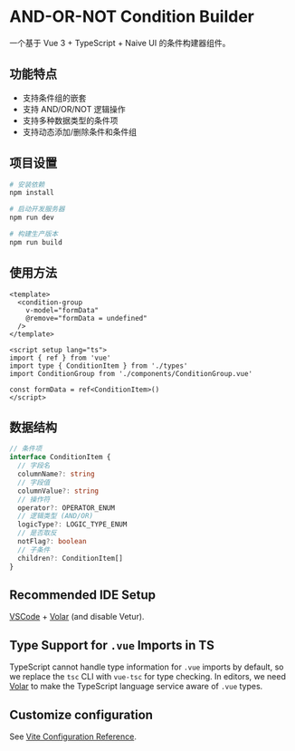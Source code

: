 # AND-OR-NOT Condition Builder

一个基于 Vue 3 + TypeScript + Naive UI 的条件构建器组件。

## 功能特点

- 支持条件组的嵌套
- 支持 AND/OR/NOT 逻辑操作
- 支持多种数据类型的条件项
- 支持动态添加/删除条件和条件组

## 项目设置

```bash
# 安装依赖
npm install

# 启动开发服务器
npm run dev

# 构建生产版本
npm run build
```

## 使用方法

```vue
<template>
  <condition-group
    v-model="formData"
    @remove="formData = undefined"
  />
</template>

<script setup lang="ts">
import { ref } from 'vue'
import type { ConditionItem } from './types'
import ConditionGroup from './components/ConditionGroup.vue'

const formData = ref<ConditionItem>()
</script>
```

## 数据结构

```typescript
// 条件项
interface ConditionItem {
  // 字段名
  columnName?: string
  // 字段值
  columnValue?: string
  // 操作符
  operator?: OPERATOR_ENUM
  // 逻辑类型 (AND/OR)
  logicType?: LOGIC_TYPE_ENUM
  // 是否取反
  notFlag?: boolean
  // 子条件
  children?: ConditionItem[]
}
```

## Recommended IDE Setup

[VSCode](https://code.visualstudio.com/) + [Volar](https://marketplace.visualstudio.com/items?itemName=Vue.volar) (and disable Vetur).

## Type Support for `.vue` Imports in TS

TypeScript cannot handle type information for `.vue` imports by default, so we replace the `tsc` CLI with `vue-tsc` for type checking. In editors, we need [Volar](https://marketplace.visualstudio.com/items?itemName=Vue.volar) to make the TypeScript language service aware of `.vue` types.

## Customize configuration

See [Vite Configuration Reference](https://vite.dev/config/).
